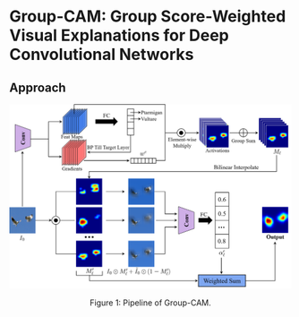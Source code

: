 # Group-CAM: Group Score-Weighted Visual Explanations for Deep Convolutional Networks

## Approach
<div align="center">
  <img src="https://github.com/wofmanaf/Group-CAM/blob/main/figure/fig_1.png">
</div>
<p align="center">
  Figure 1: Pipeline of Group-CAM.
</p>

